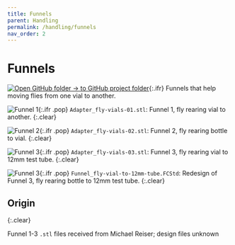 ```yaml
---
title: Funnels
parent: Handling
permalink: /handling/funnels
nav_order: 2
---
```


# Funnels

[![Open GitHub folder]({{"/assets/img/GitHub-Mark-32px.png"|relative_url}}) → to GitHub project folder](https://github.com/reiserlab/Component-Design/tree/main/Handling/Funnels){:.ifr}
Funnels that help moving flies from one vial to another.

![Funnel 1]({{"/assets/img/Handling/Funnels/Adapter_fly-vials-01.png"|relative_url}}){:.ifr .pop}
`Adapter_fly-vials-01.stl`: Funnel 1, fly rearing vial to another.
{:.clear}

![Funnel 2]({{"/assets/img/Handling/Funnels/Adapter_fly-vials-02.png"|relative_url}}){:.ifr .pop}
`Adapter_fly-vials-02.stl`: Funnel 2, fly rearing bottle to vial.
{:.clear}

![Funnel 3]({{"/assets/img/Handling/Funnels/Adapter_fly-vials-03.png"|relative_url}}){:.ifr .pop}
`Adapter_fly-vials-03.stl`: Funnel 3, fly rearing vial to 12mm test tube.
{:.clear}

![Funnel 3]({{"/assets/img/Handling/Funnels/Funnel_fly-vial-to-12mm-tube.png"|relative_url}}){:.ifr .pop}
`Funnel_fly-vial-to-12mm-tube.FCStd`: Redesign of Funnel 3, fly rearing bottle to 12mm test tube.
{:.clear}


## Origin
{:.clear}

Funnel 1-3 `.stl` files received from Michael Reiser; design files unknown

